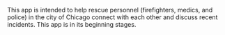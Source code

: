 This app is intended to help rescue personnel (firefighters, medics, and police) in the city of Chicago connect with each other and discuss recent incidents.
This app is in its beginning stages.
